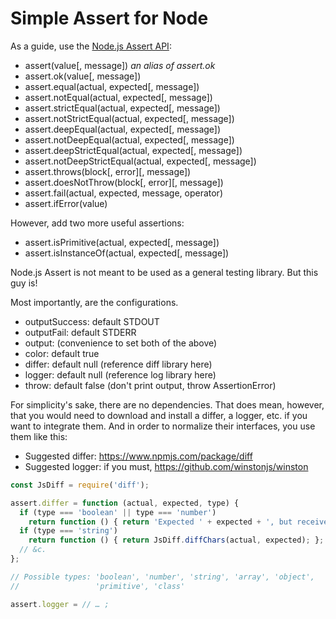 # Simple Assert for Node

As a guide, use the [Node.js Assert API][api]:

- assert(value[, message]) *an alias of assert.ok*
- assert.ok(value[, message])
- assert.equal(actual, expected[, message])
- assert.notEqual(actual, expected[, message])
- assert.strictEqual(actual, expected[, message])
- assert.notStrictEqual(actual, expected[, message])
- assert.deepEqual(actual, expected[, message])
- assert.notDeepEqual(actual, expected[, message])
- assert.deepStrictEqual(actual, expected[, message])
- assert.notDeepStrictEqual(actual, expected[, message])
- assert.throws(block[, error][, message])
- assert.doesNotThrow(block[, error][, message])
- assert.fail(actual, expected, message, operator)
- assert.ifError(value)

However, add two more useful assertions:

- assert.isPrimitive(actual, expected[, message])
- assert.isInstanceOf(actual, expected[, message])

Node.js Assert is not meant to be used as a general testing
library. But this guy is!

Most importantly, are the configurations.

- outputSuccess: default STDOUT
- outputFail:    default STDERR
- output: (convenience to set both of the above)
- color:  default true
- differ: default null (reference diff library here)
- logger: default null (reference log library here)
- throw:  default false (don't print output, throw AssertionError)

For simplicity's sake, there are no dependencies. That does mean, however,
that you would need to download and install a differ, a logger, etc. if
you want to integrate them. And in order to normalize their interfaces, you
use them like this:

- Suggested differ: https://www.npmjs.com/package/diff
- Suggested logger: if you must, https://github.com/winstonjs/winston

```js
const JsDiff = require('diff');

assert.differ = function (actual, expected, type) {
  if (type === 'boolean' || type === 'number')
    return function () { return 'Expected ' + expected + ', but received ' + actual '.'; };
  if (type === 'string')
    return function () { return JsDiff.diffChars(actual, expected); };
  // &c.
};

// Possible types: 'boolean', 'number', 'string', 'array', 'object', 
//                 'primitive', 'class'

assert.logger = // … ;
```

<!-- LINKS -->

[api]: https://nodejs.org/api/assert.html
